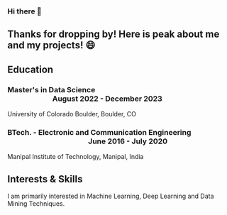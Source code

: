 ### Hi there 👋
## Thanks for dropping by! Here is peak about me and my projects! 😄

## Education
### Master's in Data Science &emsp; &emsp; &emsp; &emsp; &emsp; &emsp; &emsp; &emsp;  &emsp; &emsp; &emsp; &emsp;  &emsp;  &emsp;  &emsp;  &emsp; &emsp; &emsp; &emsp;  &emsp; August 2022 - December 2023
University of Colorado Boulder, Boulder, CO
### BTech. - Electronic and Communication Engineering &emsp; &emsp; &emsp;  &emsp; &emsp; &emsp; &emsp; &emsp;  &emsp; &emsp; &emsp; &emsp;  &emsp; June 2016 - July 2020
Manipal Institute of Technology, Manipal, India

## Interests & Skills
I am primarily interested in Machine Learning, Deep Learning and Data Mining Techniques. 
<!--
**Oakseeker/Oakseeker** is a ✨ _special_ ✨ repository because its `README.md` (this file) appears on your GitHub profile.

Here are some ideas to get you started:

- 🔭 I’m currently working on ...
- 🌱 I’m currently learning ...
- 👯 I’m looking to collaborate on ...
- 🤔 I’m looking for help with ...
- 💬 Ask me about ...
- 📫 How to reach me: ...
- 😄 Pronouns: ...
- ⚡ Fun fact: ...
-->
